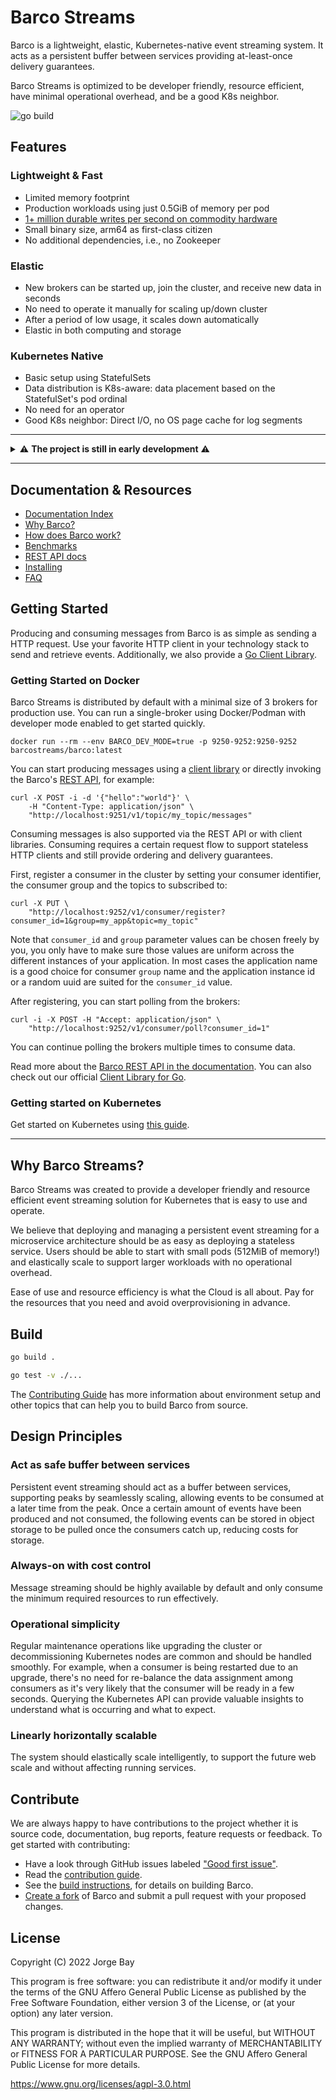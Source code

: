 # Barco Streams

Barco is a lightweight, elastic, Kubernetes-native event streaming system. It acts as a persistent buffer between
services providing at-least-once delivery guarantees.

Barco Streams is optimized to be developer friendly, resource efficient, have minimal operational overhead, and be a
good K8s neighbor.

![go build](https://github.com/barcostreams/barco/actions/workflows/go.yml/badge.svg)

## Features

### Lightweight & Fast

- Limited memory footprint
- Production workloads using just 0.5GiB of memory per pod
- [1+ million durable writes per second on commodity hardware](./docs/BENCHMARKS.md)
- Small binary size, arm64 as first-class citizen
- No additional dependencies, i.e., no Zookeeper

### Elastic

- New brokers can be started up, join the cluster, and receive new data in seconds
- No need to operate it manually for scaling up/down cluster
- After a period of low usage, it scales down automatically
- Elastic in both computing and storage

### Kubernetes Native

- Basic setup using StatefulSets
- Data distribution is K8s-aware: data placement based on the StatefulSet's pod ordinal
- No need for an operator
- Good K8s neighbor: Direct I/O, no OS page cache for log segments

-----

<details>
<summary>⚠️ <strong>The project is still in early development</strong> ⚠️</summary>
Barco Streams is not production ready yet, expect bugs and things that don't work.

We honestly value your contribution to make this project ready for general availability. If you want to contribute,
check out the [Contributing Guide](./CONTRIBUTING.md).
</details>

-----

## Documentation & Resources

- [Documentation Index](./docs/README.md)
- [Why Barco?](#why-barco-streams)
- [How does Barco work?](./docs/TECHNICAL_INTRO.md)
- [Benchmarks](./docs/BENCHMARKS.md)
- [REST API docs][rest-api]
- [Installing](./docs/install/README.md)
- [FAQ](./docs/FAQ.md)

## Getting Started

Producing and consuming messages from Barco is as simple as sending a HTTP request. Use your favorite HTTP client in
your technology stack to send and retrieve events. Additionally, we also provide a [Go Client Library][go-client].

### Getting Started on Docker

<!-- Start excerpt from docs/getting_started/WITH_DOCKER.md -->

Barco Streams is distributed by default with a minimal size of 3 brokers for production use. You can run a
single-broker using Docker/Podman with developer mode enabled to get started quickly.

```shell
docker run --rm --env BARCO_DEV_MODE=true -p 9250-9252:9250-9252 barcostreams/barco:latest
```

You can start producing messages using a [client library][go-client] or directly invoking the Barco's
[REST API][rest-api], for example:

```shell
curl -X POST -i -d '{"hello":"world"}' \
    -H "Content-Type: application/json" \
    "http://localhost:9251/v1/topic/my_topic/messages"
```

Consuming messages is also supported via the REST API or with client libraries. Consuming requires a certain
request flow to support stateless HTTP clients and still provide ordering and delivery guarantees.

First, register a consumer in the cluster by setting your consumer identifier, the consumer group and
the topics to subscribed to:

```shell
curl -X PUT \
    "http://localhost:9252/v1/consumer/register?consumer_id=1&group=my_app&topic=my_topic"
```

Note that `consumer_id` and `group` parameter values can be chosen freely by you, you only have to make sure
those values are uniform across the different instances of your application. In most cases the application name is a
good choice for consumer `group` name and the application instance id or a random uuid are suited for the `consumer_id`
value.

After registering, you can start polling from the brokers:

```shell
curl -i -X POST -H "Accept: application/json" \
    "http://localhost:9252/v1/consumer/poll?consumer_id=1"
```

You can continue polling the brokers multiple times to consume data.

<!-- End excerpt -->

Read more about the [Barco REST API in the documentation][rest-api]. You can also check out our official
[Client Library for Go][go-client].

### Getting started on Kubernetes

Get started on Kubernetes using [this guide](./docs/getting_started/ON_KUBERNETES.md).

-----

## Why Barco Streams?

Barco Streams was created to provide a developer friendly and resource efficient event streaming solution for
Kubernetes that is easy to use and operate.

We believe that deploying and managing a persistent event streaming for a microservice architecture should be as easy as
deploying a stateless service. Users should be able to start with small pods (512MiB of memory!) and elastically scale
to support larger workloads with no operational overhead.

Ease of use and resource efficiency is what the Cloud is all about. Pay for the resources that you need and avoid
overprovisioning in advance.

## Build

```bash
go build .

go test -v ./...
```

The [Contributing Guide](./CONTRIBUTING.md#environment-setup) has more information about environment setup and other
topics that can help you to build Barco from source.

## Design Principles

### Act as safe buffer between services

Persistent event streaming should act as a buffer between services, supporting peaks by seamlessly scaling,
allowing events to be consumed at a later time from the peak. Once a certain amount of events have been produced
and not consumed, the following events can be stored in object storage to be pulled once the consumers catch up,
reducing costs for storage.

### Always-on with cost control

Message streaming should be highly available by default and only consume the minimum required resources to run
effectively.

### Operational simplicity

Regular maintenance operations like upgrading the cluster or decommissioning Kubernetes nodes are common and should
be handled smoothly. For example, when a consumer is being restarted due to an upgrade, there's no need for re-balance
the data assignment among consumers as it's very likely that the consumer will be ready in a few seconds. Querying the
Kubernetes API can provide valuable insights to understand what is occurring and what to expect.

### Linearly horizontally scalable

The system should elastically scale intelligently, to support the future web scale and without affecting running
services.

## Contribute

We are always happy to have contributions to the project whether it is source code, documentation, bug reports,
feature requests or feedback. To get started with contributing:

- Have a look through GitHub issues labeled ["Good first issue"][good-first-issue].
- Read the [contribution guide](./CONTRIBUTING.md).
- See the [build instructions](#build), for details on building Barco.
- [Create a fork][create-fork] of Barco and submit a pull
request with your proposed changes.

## License

Copyright (C) 2022 Jorge Bay

This program is free software: you can redistribute it and/or modify
it under the terms of the GNU Affero General Public License as
published by the Free Software Foundation, either version 3 of the
License, or (at your option) any later version.

This program is distributed in the hope that it will be useful,
but WITHOUT ANY WARRANTY; without even the implied warranty of
MERCHANTABILITY or FITNESS FOR A PARTICULAR PURPOSE.  See the
GNU Affero General Public License for more details.

https://www.gnu.org/licenses/agpl-3.0.html

[good-first-issue]: https://github.com/barcostreams/barco/labels/good%20first%20issue
[create-fork]: https://docs.github.com/en/github/getting-started-with-github/fork-a-repo
[go-client]: https://github.com/barcostreams/go-client
[rest-api]: ./docs/REST_API.md
